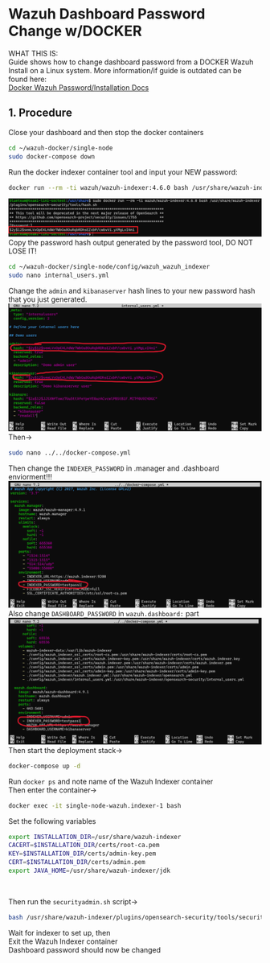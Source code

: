 # Wazuh Dashboard Password Change w/DOCKER

WHAT THIS IS:  
Guide shows how to change dashboard password from a DOCKER Wazuh Install on a Linux system. More information/if guide is outdated can be found here:  
[Docker Wazuh Password/Installation Docs](https://documentation.wazuh.com/current/deployment-options/docker/wazuh-container.html#change-pwd-existing-usr)  


## 1. Procedure

Close your dashboard and then stop the docker containers  

```bash
cd ~/wazuh-docker/single-node
sudo docker-compose down
```

Run the docker indexer container tool and input your NEW password:  

```bash
docker run --rm -ti wazuh/wazuh-indexer:4.6.0 bash /usr/share/wazuh-indexer/plugins/opensearch-security/tools/hash.sh
```
![Image of hash output](../Images/image9.png) 
Copy the password hash output generated by the password tool, DO NOT LOSE IT!

```bash
cd ~/wazuh-docker/single-node/config/wazuh_wazuh_indexer
sudo nano internal_users.yml
```

Change the `admin` and `kibanaserver` hash lines to your new password hash that you just generated. 
![Image of hash input](../Images/image10.png)  
Then->  

```bash
sudo nano ../../docker-compose.yml
```

Then change the `INDEXER_PASSWORD` in .manager and .dashboard enviorment!!! 
![Image of docker compose](../Images/image11.png)   
Also change `DASHBOARD_PASSWORD` in `wazuh.dashboard:` part  
![Image of docker compose](../Images/image12.png) 
Then start the deployment stack->

```bash
docker-compose up -d
```

Run `docker ps` and note name of the Wazuh Indexer container\
Then enter the container->

```bash
docker exec -it single-node-wazuh.indexer-1 bash
```

Set the following variables
```bash
export INSTALLATION_DIR=/usr/share/wazuh-indexer
CACERT=$INSTALLATION_DIR/certs/root-ca.pem
KEY=$INSTALLATION_DIR/certs/admin-key.pem
CERT=$INSTALLATION_DIR/certs/admin.pem
export JAVA_HOME=/usr/share/wazuh-indexer/jdk
```

<br>

Then run the `securityadmin.sh` script->

```bash
bash /usr/share/wazuh-indexer/plugins/opensearch-security/tools/securityadmin.sh -cd /usr/share/wazuh-indexer/opensearch-security/ -nhnv -cacert  $CACERT -cert $CERT -key $KEY -p 9200 -icl
```
Wait for indexer to set up, then    
Exit the Wazuh Indexer container  
Dashboard password should now be changed
